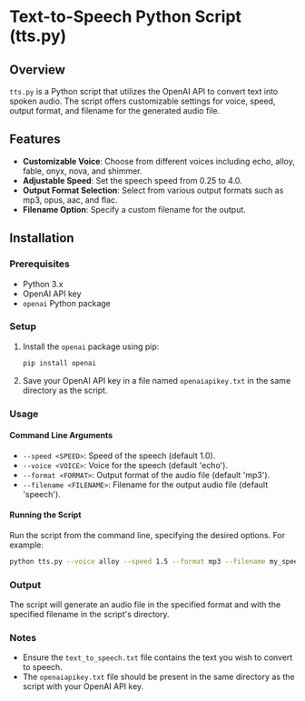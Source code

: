 # Text-to-Speech Python Script (tts.py)

## Overview
`tts.py` is a Python script that utilizes the OpenAI API to convert text into spoken audio. The script offers customizable settings for voice, speed, output format, and filename for the generated audio file.

## Features
- **Customizable Voice**: Choose from different voices including echo, alloy, fable, onyx, nova, and shimmer.
- **Adjustable Speed**: Set the speech speed from 0.25 to 4.0.
- **Output Format Selection**: Select from various output formats such as mp3, opus, aac, and flac.
- **Filename Option**: Specify a custom filename for the output.

## Installation

### Prerequisites
- Python 3.x
- OpenAI API key
- `openai` Python package

### Setup
1. Install the `openai` package using pip:
   ```bash
   pip install openai
   ```
2. Save your OpenAI API key in a file named `openaiapikey.txt` in the same directory as the script.

### Usage

#### Command Line Arguments
- `--speed <SPEED>`: Speed of the speech (default 1.0).
- `--voice <VOICE>`: Voice for the speech (default 'echo').
- `--format <FORMAT>`: Output format of the audio file (default 'mp3').
- `--filename <FILENAME>`: Filename for the output audio file (default 'speech').

#### Running the Script
Run the script from the command line, specifying the desired options. For example:
   ```bash
   python tts.py --voice alloy --speed 1.5 --format mp3 --filename my_speech
   ```

### Output
The script will generate an audio file in the specified format and with the specified filename in the script's directory.

### Notes
- Ensure the `text_to_speech.txt` file contains the text you wish to convert to speech.
- The `openaiapikey.txt` file should be present in the same directory as the script with your OpenAI API key.